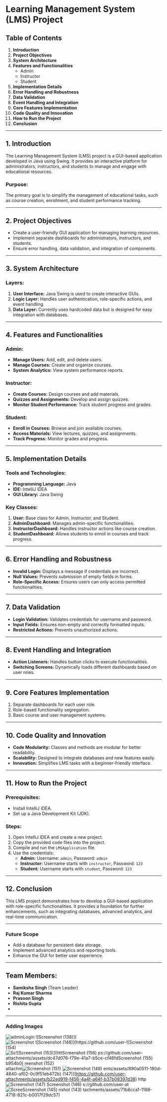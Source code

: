 # Learning Management System (LMS) Project

## Table of Contents
1. **Introduction**
2. **Project Objectives**
3. **System Architecture**
4. **Features and Functionalities**
   - Admin
   - Instructor
   - Student
5. **Implementation Details**
6. **Error Handling and Robustness**
7. **Data Validation**
8. **Event Handling and Integration**
9. **Core Features Implementation**
10. **Code Quality and Innovation**
11. **How to Run the Project**
12. **Conclusion**

---

## 1. Introduction
The Learning Management System (LMS) project is a GUI-based application developed in Java using Swing. It provides an interactive platform for administrators, instructors, and students to manage and engage with educational resources.

### Purpose:
The primary goal is to simplify the management of educational tasks, such as course creation, enrollment, and student performance tracking.

---

## 2. Project Objectives
- Create a user-friendly GUI application for managing learning resources.
- Implement separate dashboards for administrators, instructors, and students.
- Ensure error handling, data validation, and integration of components.

---

## 3. System Architecture
### Layers:
1. **User Interface:** Java Swing is used to create interactive GUIs.
2. **Logic Layer:** Handles user authentication, role-specific actions, and event handling.
3. **Data Layer:** Currently uses hardcoded data but is designed for easy integration with databases.

---

## 4. Features and Functionalities
### Admin:
- **Manage Users:** Add, edit, and delete users.
- **Manage Courses:** Create and organize courses.
- **System Analytics:** View system performance reports.

### Instructor:
- **Create Courses:** Design courses and add materials.
- **Quizzes and Assignments:** Develop and assign quizzes.
- **Monitor Student Performance:** Track student progress and grades.

### Student:
- **Enroll in Courses:** Browse and join available courses.
- **Access Materials:** View lectures, quizzes, and assignments.
- **Track Progress:** Monitor grades and progress.

---

## 5. Implementation Details
### Tools and Technologies:
- **Programming Language:** Java
- **IDE:** IntelliJ IDEA
- **GUI Library:** Java Swing

### Key Classes:
1. **User:** Base class for Admin, Instructor, and Student.
2. **AdminDashboard:** Manages admin-specific functionalities.
3. **InstructorDashboard:** Handles instructor actions like course creation.
4. **StudentDashboard:** Allows students to enroll in courses and track progress.

---

## 6. Error Handling and Robustness
- **Invalid Login:** Displays a message if credentials are incorrect.
- **Null Values:** Prevents submission of empty fields in forms.
- **Role-Specific Access:** Ensures users can only access permitted functionalities.

---

## 7. Data Validation
- **Login Validation:** Validates credentials for username and password.
- **Input Fields:** Ensures non-empty and correctly formatted inputs.
- **Restricted Actions:** Prevents unauthorized actions.

---

## 8. Event Handling and Integration
- **Action Listeners:** Handles button clicks to execute functionalities.
- **Switching Screens:** Dynamically loads different dashboards based on user roles.

---

## 9. Core Features Implementation
1. Separate dashboards for each user role.
2. Role-based functionality segregation.
3. Basic course and user management systems.

---

## 10. Code Quality and Innovation
- **Code Modularity:** Classes and methods are modular for better readability.
- **Scalability:** Designed to integrate databases and new features easily.
- **Innovation:** Simplifies LMS tasks with a beginner-friendly interface.

---

## 11. How to Run the Project
### Prerequisites:
- Install IntelliJ IDEA.
- Set up a Java Development Kit (JDK).

### Steps:
1. Open IntelliJ IDEA and create a new project.
2. Copy the provided code files into the project.
3. Compile and run the `LMSApplication` file.
4. Use the credentials:
   - **Admin:** Username: `admin`, Password: `admin`
   - **Instructor:** Username starts with `instructor`, Password: `123`
   - **Student:** Username starts with `student`, Password: `123`

---

## 12. Conclusion
This LMS project demonstrates how to develop a GUI-based application with role-specific functionalities. It provides a foundation for further enhancements, such as integrating databases, advanced analytics, and real-time communication.

---

### Future Scope
- Add a database for persistent data storage.
- Implement advanced analytics and reporting tools.
- Enhance the GUI for better user experience.

---
## Team Members:
- **Samiksha Singh** (Team Leader)
- **Raj Kumar Sharma**
- **Prasoon Singh**
- **Rishita Gupta**
- 


---

### Adding Images 

![adminLogin](https://github.com/user-attachments/assets/f193e724-0289-4824-8497-24fff310bf25)
![Screenshot (138)](![Screenshot ![Screenshot (148)](https://github.com/user-![Screenshot (154)](https://github.com/user-attachments/assets/263a15a8-c857-4775-9172-e1bf0209c9f7)
![Sc![Screenshot (153)](htt![Screenshot (156)](https://github.com/user-attachments/assets/d22285f5-57c5-45b4-9048-e957b2b54bc0)
ps://github.com/user-attachments/assets/dc47d076-f79e-41a7-b5ce-cf46fd![Screenshot (155)](https://github.com/user-attachments/assets/29fbed85-65d2-4b8e-b717-a100c86b82d7)
b954b0)
reenshot (152)](https://github.com/user-attachments/assets/00c5086a-d30b-4986-b410-ae1d8557a726)
attachm![Screenshot (151)](https://github.com/user-attachments/assets/e0dc572c-52c8-4f7e-975a-ad7f7280d52f)
![Screenshot (149)](https://github.com/user-attachments/assets/9a9b2c3a-1749-4e0d-8008-3975850f0b19)
ents/assets/890a0511-180d-4840-af02-0c9f51eb472b)
(147)](https://github.com/user-attachments/assets/b22ed919-f456-4a4f-a64f-b37b08397d38)
http![![Screenshot (147)](https://github.com/user-attachments/assets/d2288a41-378c-4714-beff-09161c89042e)
Screenshot (146)](https://github.com/user-attachments/assets/8f2005f0-a289-4344-85d2-5e0dec546392)
s://github.com/user-at![Scree![Screenshot (145)](https://github.com/user-attachments/assets/b7bbf415-2447-4d90-a58a-bba0d679794e)
nshot (143)](https://github.com/user-attachments/assets/a9e1fbf0-c97f-43d5-95f3-e5b92fa4c146)
tachments/assets/71b8cca1-1188-4718-821c-b0017f29dc57)



